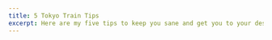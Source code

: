 ```yaml
---
title: 5 Tokyo Train Tips
excerpt: Here are my five tips to keep you sane and get you to your destination on the Tokyo Subway.
---
```

